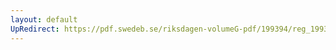 ```yaml
---
layout: default
UpRedirect: https://pdf.swedeb.se/riksdagen-volumeG-pdf/199394/reg_199394/reg_199394_0019.pdf
---
```

